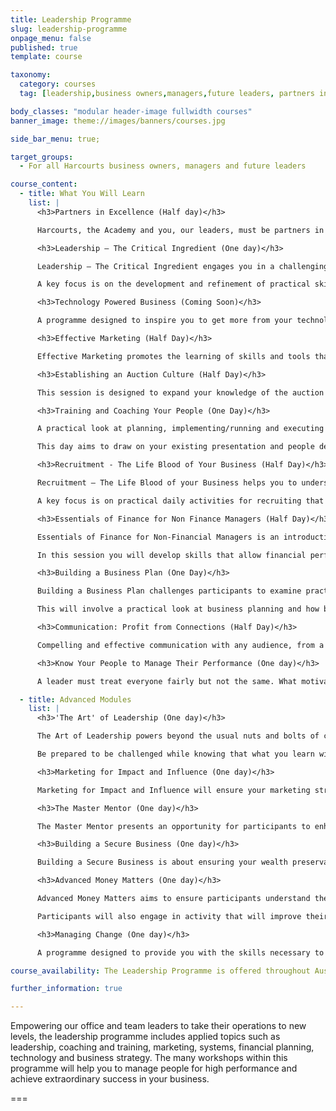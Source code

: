 ```yaml
---
title: Leadership Programme
slug: leadership-programme
onpage_menu: false
published: true
template: course

taxonomy:
  category: courses
  tag: [leadership,business owners,managers,future leaders, partners in excellence, the critical ingredient, effective marketing, establishing an auction culture, training and coaching your people, recruitment the life blood of your business, essentials of finance, building a business plan, communication profit from connections, know your people to manage their performance, the art of leadership, marketing for impact and influence, master mentor, building a secure business, advanced money matters, managing change]

body_classes: "modular header-image fullwidth courses"
banner_image: theme://images/banners/courses.jpg

side_bar_menu: true;

target_groups:
  - For all Harcourts business owners, managers and future leaders

course_content:
  - title: What You Will Learn
    list: |
      <h3>Partners in Excellence (Half day)</h3>

      Harcourts, the Academy and you, our leaders, must be partners in excellence in order to help our people succeed. This programme has been designed to demonstrate how the Academy can be your biggest recruitment and retention tool. It aims to increase awareness of the products and services available and for you to know what your people are learning at the Academy. You will explore programmes and resources that will assist you to recruit, grow and retain great team members in sales, property management and administration.

      <h3>Leadership – The Critical Ingredient (One day)</h3>

      Leadership – The Critical Ingredient engages you in a challenging, interactive experience that enhances your ability to influence, inspire, motivate and lead others.

      A key focus is on the development and refinement of practical skills and tools that improve awareness and management of yourself and others.

      <h3>Technology Powered Business (Coming Soon)</h3>

      A programme designed to inspire you to get more from your technology, enabling you and your business to respond faster to your customers, adapt to changing customer demands, and prosper in this information technology economy. Make sure your office and your team are utilizing the latest technology tools that will give them the leading edge.

      <h3>Effective Marketing (Half Day)</h3>

      Effective Marketing promotes the learning of skills and tools that assists sales consultants in preparing personal marketing plans and profiles that will enhance personal and business performance.

      <h3>Establishing an Auction Culture (Half Day)</h3>

      This session is designed to expand your knowledge of the auction system and the key pulse points required within an office environment to make auction a key component of your day-to-day operation.

      <h3>Training and Coaching Your People (One Day)</h3>

      A practical look at planning, implementing/running and executing in-office training with your sales team as well as individual mentoring and coaching in the field.

      This day aims to draw on your existing presentation and people development skills and develop these further.

      <h3>Recruitment - The Life Blood of Your Business (Half Day)</h3>

      Recruitment – The Life Blood of your Business helps you to understand the process of recruitment and selection to ensure you make the most informed decision for new consultants and are able to attract and engage experienced consultants. This will allow you to build a team of sales consultants with confidence.

      A key focus is on practical daily activities for recruiting that you can implement immediately.

      <h3>Essentials of Finance for Non Finance Managers (Half Day)</h3>

      Essentials of Finance for Non-Financial Managers is an introduction to the fundamentals of accounting that will ensure that managers have a sound understanding of office performance.

      In this session you will develop skills that allow financial performance analysis and partake in a basic introduction to the accounting fundamentals specific to the real estate industry.

      <h3>Building a Business Plan (One Day)</h3>

      Building a Business Plan challenges participants to examine practices and procedures that ensure growth in yourself, your team and your business.

      This will involve a practical look at business planning and how best to assist people with and in the process.

      <h3>Communication: Profit from Connections (Half Day)</h3>

      Compelling and effective communication with any audience, from a client newsletter strategy to becoming a respected media figure, will help you and your team build your business. Sounds complex, but with understanding, planning and strategy, communication is a simple and very effective addition to your business plan and growth. This session provides a practical insight and understanding into the options and methods you can use as part of your growing success.

      <h3>Know Your People to Manage Their Performance (One day)</h3>

      A leader must treat everyone fairly but not the same. What motivates one may have the opposite effect on another. This session explores varied styles of management and communication for the different character and behaviour styles within a team. Learn how to conduct effective one on ones and build strong relationships with your people.

  - title: Advanced Modules
    list: |
      <h3>'The Art' of Leadership (One day)</h3>

      The Art of Leadership powers beyond the usual nuts and bolts of classic leadership assessment. It will provoke an insightful reflection that promotes enhanced self development as the means to effective leadership in today’s business world.

      Be prepared to be challenged while knowing that what you learn will enhance you, your team and your business.

      <h3>Marketing for Impact and Influence (One day)</h3>

      Marketing for Impact and Influence will ensure your marketing strategies and practices are enabling you to achieve high levels of impact and influence within the real estate landscape.

      <h3>The Master Mentor (One day)</h3>

      The Master Mentor presents an opportunity for participants to enhance their ability to guide, lead and inspire their people. You will develop a range of tools and techniques that will ensure greater quality and confidence in your people management.

      <h3>Building a Secure Business (One day)</h3>

      Building a Secure Business is about ensuring your wealth preservation strategies are current and in line with international best practice. Furthermore, this day looks to ensure that your business structure and personal disciplines are in sync with your dreams and goals.

      <h3>Advanced Money Matters (One day)</h3>

      Advanced Money Matters aims to ensure participants understand the accounting report process that enables critical success factors to be monitored.

      Participants will also engage in activity that will improve their ability to design customised reporting that meets their specific needs.

      <h3>Managing Change (One day)</h3>

      A programme designed to provide you with the skills necessary to survive and thrive in an era of increasing transition and change. What does it take to move people through change and create loyalty, commitment and a way of working together?

course_availability: The Leadership Programme is offered throughout Australia and New Zealand.

further_information: true

---
```


Empowering our office and team leaders to take their operations to new levels, the leadership programme includes applied topics such as leadership, coaching and training, marketing, systems, financial planning, technology and business strategy. The many workshops within this programme will help you to manage people for high performance and achieve extraordinary success in your business.

===
